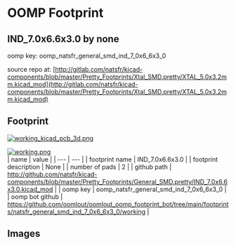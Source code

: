# OOMP Footprint  
## IND_7.0x6.6x3.0  by none  
  
oomp key: oomp_natsfr_general_smd_ind_7_0x6_6x3_0  
  
source repo at: [http://gitlab.com/natsfr/kicad-components/blob/master/Pretty_Footprints/Xtal_SMD.pretty/XTAL_5.0x3.2mm.kicad_mod](http://gitlab.com/natsfr/kicad-components/blob/master/Pretty_Footprints/Xtal_SMD.pretty/XTAL_5.0x3.2mm.kicad_mod)  
## Footprint  
  
[![working_kicad_pcb_3d.png](working_kicad_pcb_3d_600.png)](working_kicad_pcb_3d.png)  
  
[![working.png](working_600.png)](working.png)  
| name | value | 
| --- | --- | 
| footprint name | IND_7.0x6.6x3.0 | 
| footprint description | None | 
| number of pads | 2 | 
| github path | http://github.com/natsfr/kicad-components/blob/master/Pretty_Footprints/General_SMD.pretty/IND_7.0x6.6x3.0.kicad_mod | 
| oomp key | oomp_natsfr_general_smd_ind_7_0x6_6x3_0 | 
| oomp bot github | https://github.com/oomlout/oomlout_oomp_footprint_bot/tree/main/footprints/natsfr_general_smd_ind_7_0x6_6x3_0/working | 
## Images  
